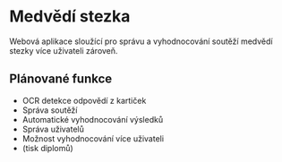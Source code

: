 # Medvědí stezka
Webová aplikace sloužící pro správu a vyhodnocování soutěží medvědí stezky více uživateli zároveň.

## Plánované funkce
- OCR detekce odpovědí z kartiček
- Správa soutěží
- Automatické vyhodnocování výsledků
- Správa uživatelů
- Možnost vyhodnocování více uživateli
- (tisk diplomů)
